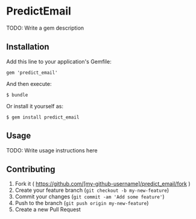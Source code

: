 # PredictEmail

TODO: Write a gem description

## Installation

Add this line to your application's Gemfile:

    gem 'predict_email'

And then execute:

    $ bundle

Or install it yourself as:

    $ gem install predict_email

## Usage

TODO: Write usage instructions here

## Contributing

1. Fork it ( https://github.com/[my-github-username]/predict_email/fork )
2. Create your feature branch (`git checkout -b my-new-feature`)
3. Commit your changes (`git commit -am 'Add some feature'`)
4. Push to the branch (`git push origin my-new-feature`)
5. Create a new Pull Request
